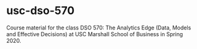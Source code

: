 usc-dso-570
===========

Course material for the class DSO 570: The Analytics Edge (Data, Models and
Effective Decisions) at USC Marshall School of Business in Spring 2020.
